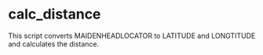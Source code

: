 # calc_distance
This script converts MAIDENHEADLOCATOR to LATITUDE and LONGTITUDE and calculates the distance.
